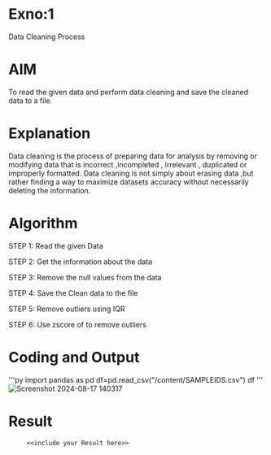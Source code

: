 # Exno:1
Data Cleaning Process

# AIM
To read the given data and perform data cleaning and save the cleaned data to a file.

# Explanation
Data cleaning is the process of preparing data for analysis by removing or modifying data that is incorrect ,incompleted , irrelevant , duplicated or improperly formatted. Data cleaning is not simply about erasing data ,but rather finding a way to maximize datasets accuracy without necessarily deleting the information.

# Algorithm
STEP 1: Read the given Data

STEP 2: Get the information about the data

STEP 3: Remove the null values from the data

STEP 4: Save the Clean data to the file

STEP 5: Remove outliers using IQR

STEP 6: Use zscore of to remove outliers

# Coding and Output
'''py
import pandas as pd
df=pd.read_csv("/content/SAMPLEIDS.csv")
df
'''
![Screenshot 2024-08-17 140317](https://github.com/user-attachments/assets/74275829-aeb3-4e5b-a015-346843293542)


# Result
         <<include your Result here>>
